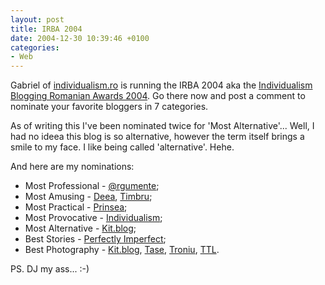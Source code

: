 ```yaml
---
layout: post
title: IRBA 2004
date: 2004-12-30 10:39:46 +0100
categories:
- Web
---
```

Gabriel of <a href="http://www.individualism.ro">individualism.ro</a> is running the IRBA 2004 aka the <a href="http://www.individualism.ro/archives/2004/12/individualism_romanian_blogging_awards_2004.php">Individualism Blogging Romanian Awards 2004</a>. Go there now and post a comment to nominate your favorite bloggers in 7 categories.

As of writing this I've been nominated twice for 'Most Alternative'... Well, I had no ideea this blog is so alternative, however the term itself brings a smile to my face. I like being called 'alternative'. Hehe.

And here are my nominations:

<ul>
<li>Most Professional - <a href="http://www.argumente.ro">@rgumente</a>;</li>
<li>Most Amusing - <a href="http://deea.supermagnet.ro" title="That'll be her new address">Deea</a>, <a href="http://www.timbru.com">Timbru</a>;</li>
<li>Most Practical - <a href="http://www.timbru.com/prinsea/">Prinsea</a>;</li>
<li>Most Provocative - <a href="http://www.individualism.ro">Individualism</a>;</li>
<li>Most Alternative - <a href="http://www.kitblog.com">Kit.blog</a>;</li>
<li>Best Stories - <a href="http://perfectlyimperfect.blogspot.com">Perfectly Imperfect</a>;</li>
<li>Best Photography - <a href="http://www.kitblog.com">Kit.blog</a>, <a href="http://www.tase.ro">Tase</a>, <a href="http://www.troniu.dk">Troniu</a>, <a href="http://www.paginiweb.com/blog/">TTL</a>.</li>
</ul>
PS. DJ my ass... :-)


